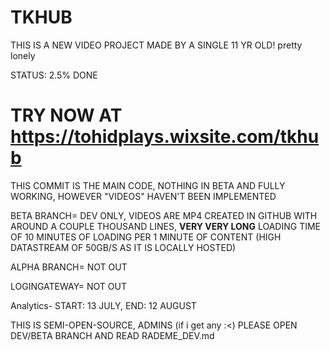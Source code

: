 # TKHUB ###
THIS IS A NEW VIDEO PROJECT MADE BY A SINGLE 11 YR OLD!
pretty lonely


STATUS: 2.5% DONE


# TRY NOW AT https://tohidplays.wixsite.com/tkhub ### 
THIS COMMIT IS THE MAIN CODE, NOTHING IN BETA AND FULLY WORKING, HOWEVER "VIDEOS" HAVEN'T BEEN IMPLEMENTED


BETA BRANCH= DEV ONLY, VIDEOS ARE MP4 CREATED IN GITHUB WITH AROUND A COUPLE THOUSAND LINES,
**VERY VERY LONG** LOADING TIME OF 10 MINUTES OF LOADING PER 1 MINUTE OF CONTENT 
(HIGH DATASTREAM OF 50GB/S AS IT IS LOCALLY HOSTED) 


ALPHA BRANCH= NOT OUT


LOGINGATEWAY= NOT OUT


Analytics- START: 13 JULY, END: 12 AUGUST


THIS IS SEMI-OPEN-SOURCE, ADMINS (if i get any :<) PLEASE OPEN DEV/BETA BRANCH AND READ RADEME_DEV.md
